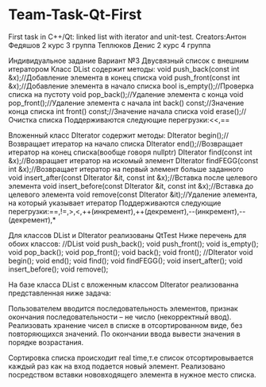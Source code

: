 # Team-Task-Qt-First
First task in C++/Qt: linked list with iterator and unit-test.
Creators:Антон Федяшов 2 курс 3 группа
        Теплюков Денис 2 курс 4 группа 

Индивидуальное задание Вариант №3
Двусвязный список с внешним итератором
Класс DList содержит методы:
    void push_back(const int &x);//Добавление элемента в конец списка
    void push_front(const int &x);//Добавление элемента в начало списка
    bool is_empty();//Проверка списка на пустоту
    void pop_back();//Удаление элемента с конца
    void pop_front();//Удаление элемента с начала
    int back() const;//Значение конца списка
    int front() const;//Значение начала списка
    void erase();//Очистка списка
Поддерживаются следующие перегрузки:<<,==
    
Вложенный класс DIterator содержит методы:
    DIterator begin();//Возвращает итератор на начало списка
    DIterator end();//Возвращает итератор на конец списка(вообще говоря nullptr)
    DIterator find(const int &x);//Возвращает итератор на искомый элемент
    DIterator findFEGG(const int &x);//Возвращает итератор на первый элемент больше заданного
    void insert_after(const DIterator &it, const int &x);//Вставка после целевого элемента
    void insert_before(const DIterator &it, const int &x);//Вставка до целевого элемента
    void remove(const DIterator &it);//Удаление элемента, на который указывает итератор 
Поддерживаются следующие перегрузки:==,!=,>,<,++(инкремент),++(декремент),--(инкремент),--(декремент),*

Для классов DList и DIterator реализованы QtTest
Ниже перечень для обоих классов:
//DList
    void push_back();
    void push_front();
    void is_empty();
    void pop_back();
    void pop_front();
    void back();
    void front();
//DIterator
    void begin();
    void end();
    void find();
    void findFEGG();
    void insert_after();
    void insert_before();
    void remove();
    
На базе класса DList с вложенным классом DIterator реализованна представленная ниже задача:

Пользователем вводится последовательность элементов, признак окончания последовательности – не число (некорректный ввод). Реализовать хранение чисел в 
списке в отсортированном виде, без повторяющихся значений. По окончании ввода вывести значения в порядке возрастания.

Сортировка списка происходит real time,т.е список отсортировывается каждый раз как на вход подается новый элемент.
Реализовано посредством вставки нововходящего элемента в нужное место списка. 
